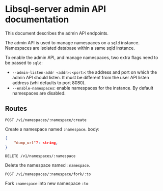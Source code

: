# Libsql-server admin API documentation

This document describes the admin API endpoints.

The admin API is used to manage namespaces on a `sqld` instance. Namespaces are isolated database within a same sqld instance.

To enable the admin API, and manage namespaces, two extra flags need to be passed to `sqld`:
- `--admin-listen-addr <addr>:<port>`: the address and port on which the admin API should listen. It must be different from the user API listen address (whi defaults to port 8080).
- `--enable-namespaces`: enable namespaces for the instance. By default namespaces are disabled.

## Routes

```
POST /v1/namespaces/:namespace/create
```
Create a namespace named `:namespace`.
body:
```json
{
    "dump_url"?: string,
}
```

```
DELETE /v1/namespaces/:namespace
```

Delete the namespace named `:namespace`.

```
POST /v1/namespaces/:namespace/fork/:to
```
Fork `:namespace` into new namespace `:to`

